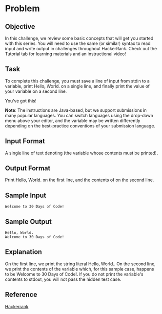 # Problem

## Objective
In this challenge, we review some basic concepts that will get you started with this series. You will need to use the same (or similar) syntax to read input and write output in challenges throughout HackerRank. Check out the Tutorial tab for learning materials and an instructional video!

## Task
To complete this challenge, you must save a line of input from stdin to a variable, print Hello, World. on a single line, and finally print the value of your variable on a second line.

You've got this!

**Note**: The instructions are Java-based, but we support submissions in many popular languages. You can switch languages using the drop-down menu above your editor, and the  variable may be written differently depending on the best-practice conventions of your submission language.

## Input Format

A single line of text denoting  (the variable whose contents must be printed).

## Output Format
Print Hello, World. on the first line, and the contents of  on the second line.

## Sample Input
```
Welcome to 30 Days of Code!
```

## Sample Output
```
Hello, World. 
Welcome to 30 Days of Code!
```

## Explanation

On the first line, we print the string literal Hello, World.. On the second line, we print the contents of the  variable which, for this sample case, happens to be Welcome to 30 Days of Code!. If you do not print the variable's contents to stdout, you will not pass the hidden test case.

## Reference
[Hackerrank](https://www.hackerrank.com/challenges/30-hello-world/problem)